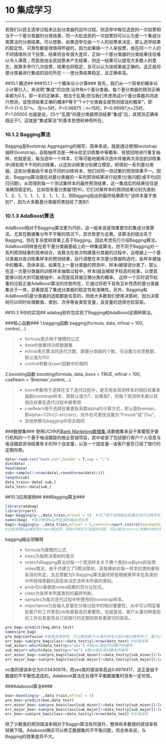 # 10 集成学习 #
---
若我们以民主选举过程来比拟分类器的运作过程，则选举中每位选民的一次投票相当于一个基分类器的分类结果，而一大批选民的一次投票则可以认为是一个集成分类算法的分类结果。可以想象，如果选举仅由一个人的投票来决定，那么选举结果的稳定性、可靠性都是很值得怀疑的，因为如果换一个人来投票，或在同一个人的不同情绪状况下投票，结果将会有很大差异，正如一个基分类器的分类结果往往难以令人满意；而若是由全民投票来产生结果，则这一结果可以提现大多数人的意志，就算多举行几次投票，结果也将稳定，且可以认为该结果是正确的。这正是将基分类器进行集成的目的所在－－使分类结果稳定，且正确率高。

##10.1 概述##
###10.1.1 一个概率论小计算###
首先，我们从一个简单的概率论小计算引入，来说明"集成"的功效:设共有n个基分类器，每个基分类器的预测正确率都为0.5，即一半的正确率，相当于乱猜;但当我们考虑用这n个基分类器共同进行预测，该预测结果正确的概率P等于"1-n个分类器全部预测错误的概率"，即P=1-(1-0.5)^n。
在n=5时，P=0.96875；n=15时，P=0.99997;n=25时，P=1.00000.也就是说，25个"乱猜"的基分类器预测结果"集成"后，其预测正确率趋近于1，这就是"集成算法"的基本思想和神奇所在。
### 10.1.2 Bagging算法 ###
Bagging是Bootstrap Aggregating的缩写，简单来说，就是通过使用bootstrap抽样(bootstrap，自助抽样法是一种从给定训练集中等概率、有放回地进行重复抽样，也就是说，每当选中一个样本，它等可能地被再次选中并被再次添加到训练集中)得到若干不同的训练集，以这些训练集分别建立模型，即得到一系列基分类器，这些分类器由于来自不同的训练样本，他们对同一测试集的预测效果不一。因此，Bagging算法随后对基分类器的一系列预测结果进行投票(分类问题)或平均(回归问题)，从而得到每一个测试集样本的最终预测结果，这一集成后的结果往往是准确而稳定的。
比如现有基分类器1到10，它们对某样本的预测结果分别为类别1、2、1、1、1、1、2、1、1、2，则Bagging给出的最终结果即为"该样本属于类别1"，因为大多数基分类器将票投给了类别1.

### 10.1.3 AdaBoost算法 ###
AdaBoost相对于Bagging算法更为巧妙，且一般来说是效果更优的集成分类算法，尤其在数据集分布不平衡的情况下，其优势更为显著。该算法的提出先于Bagging，但在复杂度和效果上高于Bagging，因此考虑先行介绍Bagging算法。
AdaBoost同样是在若干基分类器基础上的一种集成算法，但不同于Bagging对一系列预测结果的简单综合，该算法在依次构建基分类器的过程中，会根据上一个基分类器对各训练集样本的预测结果，自行调整在本次基分类器构造时，各样本被抽中的概率。具体来说，如果在上一基分类器的预测中，样本i被错误分类了，那么在这一次基分类器的训练样本抽取过程中，样本i就会被赋予较高的权重，以使其能够以较大的可能被抽中，从而提高其被正确分类的概率。
这样一个实时调节权重的过程正是AdaBoost算法的优势所在，它通过将若干具有互补性质的基分类器集合于一体，显著提高了集成分类器的稳定性和准确性。另外，Bagging和AdaBoost的基分类器的选取都是任意的，但绝大多数我们使用决策树，因为决策树可以同时处理数值、类别、次序等各类型变量，且变量的选择也较容易。

##10.2 R中的实现##
adabag软件包实现了Bagging和AdaBoost这俩种算法。

###核心函数###
1.bagging函数
bagging(formula, data, mfinal = 100, control,...)
>* formula表示用于建模的公式
>* data中放置待训练数据集
>* mfinal表示算法的迭代次数，即基分类器的个数，可设置为任意整数，默认值为100
>* control参数与rpart函数中的相同

2.boosting函数
  boosting(formula, data, boos = TRUE, mfinal = 100, coeflearn = 'Breiman',control,...)
>* boos参数用于选择在当下迭代过程中，是否用各观测样本的相应权重来抽取bootstrap样本，其默认值为T，如果取F，则每个观测样本都以其相应权重在迭代过程中被使用
>* coeflearn用于选择权重更新系数alpha的计算方式，默认取Breiman，即alpha=1/2ln((1-err)/err)，另外也可更改设置为"Freund"或"Zhu"。
>* 其他参数与bagging中完全相同

###数据集###
使用UCI中的[Bank Marketing数据集](http://mlr.cs.umass.edu/ml/datasets/Bank+Marketing),该数据集来自于某葡萄牙银行机构的一个基于电话跟踪的商业营销项目，其中收录了包括银行客户个人信息与电话跟踪咨询结果有关的16个自变量，以及一个因变量--该客户是否订阅了银行的定期存款。
```r
data<-read.csv("bank.csv",header = T,sep = ";")
dim(data)
head(data)
sub<-sample(1:nrow(data),round(nrow(data)/4))
length(sub)
data_train<-data[-sub,]
data_test<-data[sub,]
```

##10.3应用案例##
###Bagging算法###
```r
library(adabag)
library(rpart)
bag<-bagging(y~.,data_train,mfinal = 5)  #为了便于说明输出结果在迭代过程中生成5颗决策树，即设mfinal=5
names(bag)  #显示模型bag所生成的输出项名称
bag1<-bagging(y~.,data_train,mfinal = 5,control=rpart.control(maxdepth=3))
#之前查看bag模型的trees输出项，得到子树过于茂盛的问题，可以通过control参数中树的深度maxdepth来控制基分类树的大小，这里设置为3，所得子树的复杂度明显降低。
```
bagging输出项解释
>* formula为建模的公式
>* trees为每颗决策树的情况
>* votes为Bagging算法对每一个观测样本关于俩个类别no和yes的投票votes情况，由于共建立了5颗决策树，且每棵树对每一样本的类别都有各自的判定，且总票数为5.Bagging算法最终即是根据某样本在各类别中所获得票数的高低来决定该样本所属的类别。
>* prob可以看做是votes结果的百分比形式。
>* class为各样本所属类别的最终判断。
>* samples为每次迭代过程中所使用的bootstrap样本。
>* importance为各输入变量在分类过程中的相对重要性。从中可以明显看到客户的工作类型job有着极高的重要性，也就是说，客户从事何种类型的工作对其是否会订阅银行的定期存款有着密切的联系。

```r
pre_bag<-predict(bag,data_test)
names(pre_bag)
pre_bag$confusion #查看混淆矩阵，可以看到属于no类的样本大部分被正确预测了，属于yes类的样本大部分被错误预测。这是不平衡数据问题，yes相对于no类别来说，是数据集中的少数类，其在分类模型中的训练不足，难以达到令人满意的预测效果。
err_bag<-sum(pre_bag$class!=data_test$y)/nrow(data_test) #总错误率
sub_minor<-which(data_test$y=="yes") #取yes类在测试集中的编号
sub_major<-which(data_test$y=="no") #取no类在测试集中的编号
err_minor_bag<-sum(pre_bag$class[sub_minor]!=data_test$y[sub_minor])/length(sub_minor)  #计算yes类的错误率
err_major_bag<-sum(pre_bag$class[sub_major]!=data_test$y[sub_major])/length(sub_major) #计算no类的错误率
```
no类的错误率仅为0.03430878，而yes类的错误率高达0.6978417，这正是由于数据的不平衡性造成的。Adaboost算法在处理不平衡数据集时具有一定优势。

###Adaboost算法####
```r
boo<-boosting(y~.,data_train,mfinal = 5)
pre_boo<-predict(boo,data_test)
err_minor_boo<-sum(pre_boo$class[sub_minor]!=data_test$y[sub_minor])/length(sub_minor)  #计算yes类的错误率
err_major_boo<-sum(pre_boo$class[sub_major]!=data_test$y[sub_major])/length(sub_major) #计算no类的错误率
err_boo<-sum(pre_boo$class!=data_test$y)/nrow(data_test) #总错误率
```
除了少数类的预测错误率相对于Baggin算法有所提升，整体和多数类的错误率有轻微下降，Adaboost确实可以修正数据集的不平衡问题，但总体来说，与Bagging的效果差异不大。